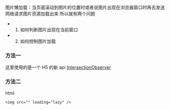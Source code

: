 
图片懒加载：当页面滚动到图片的位置时或者说图片出现在浏览器窗口时再去发送网络请求图片资源加载出来 所以就有两个问题

- 1. 如何判断图片出现在当前窗口
- 2. 如何控制图片加载

### 方法一[​](https://richard-docs.netlify.app/notes/html/n-002#%E6%96%B9%E6%B3%95%E4%B8%80)

这里使用的是一个 H5 的新 api [IntersectionObserver](https://developer.mozilla.org/zh-CN/docs/Web/API/Intersection_Observer_API)

### 方法二[​](https://richard-docs.netlify.app/notes/html/n-002#%E6%96%B9%E6%B3%95%E4%BA%8C)

html

```
<img src="" loading="lazy" />
```